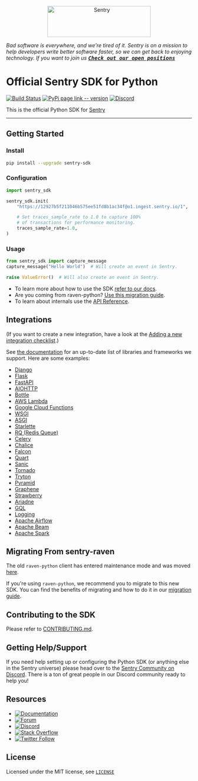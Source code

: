 <p align="center">
  <a href="https://sentry.io/?utm_source=github&utm_medium=logo" target="_blank">
    <img src="https://sentry-brand.storage.googleapis.com/sentry-wordmark-dark-280x84.png" alt="Sentry" width="280" height="84">
  </a>
</p>

_Bad software is everywhere, and we're tired of it. Sentry is on a mission to help developers write better software faster, so we can get back to enjoying technology. If you want to join us [<kbd>**Check out our open positions**</kbd>](https://sentry.io/careers/)_

# Official Sentry SDK for Python

[![Build Status](https://github.com/getsentry/sentry-python/actions/workflows/ci.yml/badge.svg)](https://github.com/getsentry/sentry-python/actions/workflows/ci.yml)
[![PyPi page link -- version](https://img.shields.io/pypi/v/sentry-sdk.svg)](https://pypi.python.org/pypi/sentry-sdk)
[![Discord](https://img.shields.io/discord/621778831602221064)](https://discord.gg/cWnMQeA)

This is the official Python SDK for [Sentry](http://sentry.io/)

---

## Getting Started

### Install

```bash
pip install --upgrade sentry-sdk
```

### Configuration

```python
import sentry_sdk

sentry_sdk.init(
    "https://12927b5f211046b575ee51fd8b1ac34f@o1.ingest.sentry.io/1",

    # Set traces_sample_rate to 1.0 to capture 100%
    # of transactions for performance monitoring.
    traces_sample_rate=1.0,
)
```

### Usage

```python
from sentry_sdk import capture_message
capture_message("Hello World")  # Will create an event in Sentry.

raise ValueError()  # Will also create an event in Sentry.
```

- To learn more about how to use the SDK [refer to our docs](https://docs.sentry.io/platforms/python/).
- Are you coming from raven-python? [Use this migration guide](https://docs.sentry.io/platforms/python/migration/).
- To learn about internals use the [API Reference](https://getsentry.github.io/sentry-python/).

## Integrations

(If you want to create a new integration, have a look at the [Adding a new integration checklist](CONTRIBUTING.md#adding-a-new-integration-checklist).)

See [the documentation](https://docs.sentry.io/platforms/python/integrations/) for an up-to-date list of libraries and frameworks we support. Here are some examples:

- [Django](https://docs.sentry.io/platforms/python/integrations/django/)
- [Flask](https://docs.sentry.io/platforms/python/integrations/flask/)
- [FastAPI](https://docs.sentry.io/platforms/python/integrations/fastapi/)
- [AIOHTTP](https://docs.sentry.io/platforms/python/integrations/aiohttp/)
- [Bottle](https://docs.sentry.io/platforms/python/integrations/bottle/)
- [AWS Lambda](https://docs.sentry.io/platforms/python/integrations/aws-lambda/)
- [Google Cloud Functions](https://docs.sentry.io/platforms/python/integrations/gcp-functions/)
- [WSGI](https://docs.sentry.io/platforms/python/integrations/wsgi/)
- [ASGI](https://docs.sentry.io/platforms/python/integrations/asgi/)
- [Starlette](https://docs.sentry.io/platforms/python/integrations/starlette/)
- [RQ (Redis Queue)](https://docs.sentry.io/platforms/python/integrations/rq/)
- [Celery](https://docs.sentry.io/platforms/python/integrations/celery/)
- [Chalice](https://docs.sentry.io/platforms/python/integrations/chalice/)
- [Falcon](https://docs.sentry.io/platforms/python/integrations/falcon/)
- [Quart](https://docs.sentry.io/platforms/python/integrations/quart/)
- [Sanic](https://docs.sentry.io/platforms/python/integrations/sanic/)
- [Tornado](https://docs.sentry.io/platforms/python/integrations/tornado/)
- [Tryton](https://docs.sentry.io/platforms/python/integrations/tryton/)
- [Pyramid](https://docs.sentry.io/platforms/python/integrations/pyramid/)
- [Graphene](https://docs.sentry.io/platforms/python/integrations/graphene/)
- [Strawberry](https://docs.sentry.io/platforms/python/integrations/strawberry/)
- [Ariadne](https://docs.sentry.io/platforms/python/integrations/ariadne/)
- [GQL](https://docs.sentry.io/platforms/python/integrations/gql/)
- [Logging](https://docs.sentry.io/platforms/python/integrations/logging/)
- [Apache Airflow](https://docs.sentry.io/platforms/python/integrations/airflow/)
- [Apache Beam](https://docs.sentry.io/platforms/python/integrations/beam/)
- [Apache Spark](https://docs.sentry.io/platforms/python/integrations/pyspark/)

## Migrating From sentry-raven

The old `raven-python` client has entered maintenance mode and was moved [here](https://github.com/getsentry/raven-python).

If you're using `raven-python`, we recommend you to migrate to this new SDK. You can find the benefits of migrating and how to do it in our [migration guide](https://docs.sentry.io/platforms/python/migration/).

## Contributing to the SDK

Please refer to [CONTRIBUTING.md](CONTRIBUTING.md).

## Getting Help/Support

If you need help setting up or configuring the Python SDK (or anything else in the Sentry universe) please head over to the [Sentry Community on Discord](https://discord.com/invite/Ww9hbqr). There is a ton of great people in our Discord community ready to help you!

## Resources

- [![Documentation](https://img.shields.io/badge/documentation-sentry.io-green.svg)](https://docs.sentry.io/quickstart/)
- [![Forum](https://img.shields.io/badge/forum-sentry-green.svg)](https://forum.sentry.io/c/sdks)
- [![Discord](https://img.shields.io/discord/621778831602221064)](https://discord.gg/Ww9hbqr)
- [![Stack Overflow](https://img.shields.io/badge/stack%20overflow-sentry-green.svg)](http://stackoverflow.com/questions/tagged/sentry)
- [![Twitter Follow](https://img.shields.io/twitter/follow/getsentry?label=getsentry&style=social)](https://twitter.com/intent/follow?screen_name=getsentry)

## License

Licensed under the MIT license, see [`LICENSE`](LICENSE)
